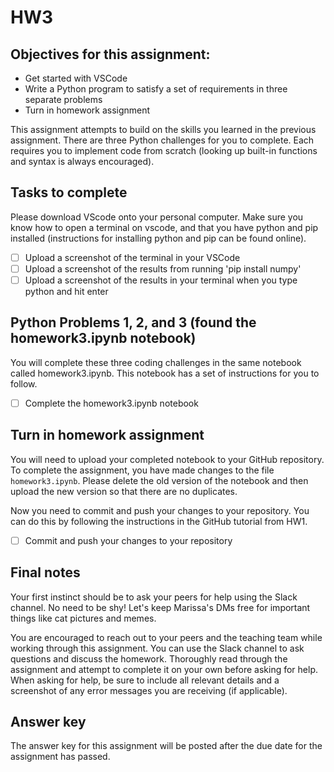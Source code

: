 # HW3

## Objectives for this assignment:
* Get started with VSCode
* Write a Python program to satisfy a set of requirements in three separate problems
* Turn in homework assignment

This assignment attempts to build on the skills you learned in the previous assignment. There are three Python challenges for you to complete. Each requires you to implement code from scratch (looking up built-in functions and syntax is always encouraged).

## Tasks to complete

Please download VScode onto your personal computer. Make sure you know how to open a terminal on vscode, and that you have python and pip installed (instructions for installing python and pip can be found online).

* [ ] Upload a screenshot of the terminal in your VSCode
* [ ] Upload a screenshot of the results from running 'pip install numpy'
* [ ] Upload a screenshot of the results in your terminal when you type python and hit enter

## Python Problems 1, 2, and 3 (found the homework3.ipynb notebook)

You will complete these three coding challenges in the same notebook called homework3.ipynb. This notebook has a set of instructions for you to follow.

* [ ] Complete the homework3.ipynb notebook

## Turn in homework assignment

You will need to upload your completed notebook to your GitHub repository. To complete the assignment, you have made changes to the file `homework3.ipynb`.  Please delete the old version of the notebook and then upload the new version so that there are no duplicates.

Now you need to commit and push your changes to your repository. You can do this by following the instructions in the GitHub tutorial from HW1. 

* [ ] Commit and push your changes to your repository

## Final notes

Your first instinct should be to ask your peers for help using the Slack channel. No need to be shy! Let's keep Marissa's DMs free for important things like cat pictures and memes.

You are encouraged to reach out to your peers and the teaching team while working through this assignment. You can use the Slack channel to ask questions and discuss the homework. Thoroughly read through the assignment and attempt to complete it on your own before asking for help. When asking for help, be sure to include all relevant details and a screenshot of any error messages you are receiving (if applicable). 

## Answer key

The answer key for this assignment will be posted after the due date for the assignment has passed.
